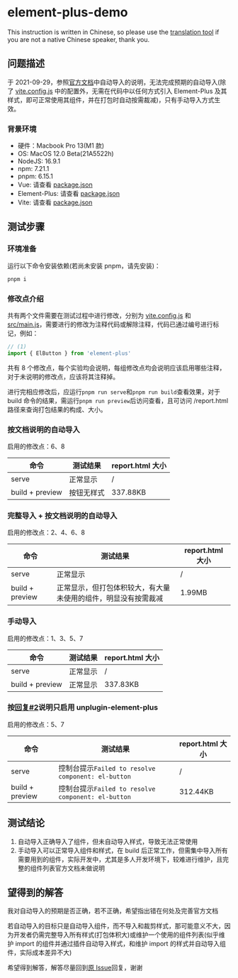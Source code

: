 # element-plus-demo
This instruction is written in Chinese, so please use the [translation tool](https://www.deepl.com) if you are not a native Chinese speaker, thank you.

## 问题描述
于 2021-09-29，参照[官方文档](https://element-plus.gitee.io/zh-CN/guide/quickstart.html#on-demand-import)中自动导入的说明，无法完成预期的自动导入(除了 [vite.config.js](vite.config.js) 中的配置外，无需在代码中以任何方式引入 Element-Plus 及其样式，即可正常使用其组件，并在打包时自动按需裁减)，只有手动导入方式生效。

### 背景环境
* 硬件：Macbook Pro 13(M1 款)
* OS: MacOS 12.0 Beta(21A5522h)
* NodeJS: 16.9.1
* npm: 7.21.1
* pnpm: 6.15.1
* Vue: 请查看 [package.json](package.json)
* Element-Plus: 请查看 [package.json](package.json)
* Vite: 请查看 [package.json](package.json)

## 测试步骤
### 环境准备
运行以下命令安装依赖(若尚未安装 pnpm，请先安装)：

```sh
pnpm i
```

### 修改点介绍
共有两个文件需要在测试过程中进行修改，分别为 [vite.config.js](vite.config.js) 和 [src/main.js](src/main.js)，需要进行的修改为注释代码或解除注释，代码已通过编号进行标记，例如：

```js
// (1)
import { ElButton } from 'element-plus'
```

共有 8 个修改点，每个实验均会说明，每组修改点均会说明应该启用哪些注释，对于未说明的修改点，应该将其注释掉。

进行完相应修改后，应运行`pnpm run serve`和`pnpm run build`查看效果，对于 build 命令的结果，需运行`pnpm run preview`后访问查看，且可访问 /report.html 路径来查询打包结果的构成、大小。

### 按文档说明的自动导入
启用的修改点：6、8

| 命令 | 测试结果 | report.html 大小 |
| ---- | -------- | ---------------- |
| serve | 正常显示 | / |
| build + preview | 按钮无样式 | 337.88KB |

### 完整导入 + 按文档说明的自动导入
启用的修改点：2、4、6、8

| 命令 | 测试结果 | report.html 大小 |
| ---- | -------- | ---------------- |
| serve | 正常显示 | / |
| build + preview | 正常显示，但打包体积较大，有大量未使用的组件，明显没有按需裁减 | 1.99MB |

### 手动导入
启用的修改点：1、3、5、7

| 命令 | 测试结果 | report.html 大小 |
| ---- | -------- | ---------------- |
| serve | 正常显示 | / |
| build + preview | 正常显示 | 337.83KB |

### 按[回复#2](https://github.com/element-plus/element-plus/issues/3737#issuecomment-930170603)说明只启用 unplugin-element-plus
启用的修改点：5、7

| 命令 | 测试结果 | report.html 大小 |
| ---- | -------- | ---------------- |
| serve | 控制台提示`Failed to resolve component: el-button` | / |
| build + preview | 控制台提示`Failed to resolve component: el-button` | 312.44KB |

## 测试结论
1. 自动导入正确导入了组件，但未自动导入样式，导致无法正常使用
2. 手动导入可以正常导入组件和样式，在 build 后正常工作，但需集中导入所有需要用到的组件，实际开发中，尤其是多人开发环境下，较难进行维护，且完整的组件列表官方文档未做说明

## 望得到的解答
我对自动导入的预期是否正确，若不正确，希望指出错在何处及完善官方文档

若自动导入的目标只是自动导入组件，而不导入和裁剪样式，那可能意义不大，因为开发者仍需完整导入所有样式(打包体积大)或维护一个使用的组件列表(似乎维护 import 的组件并通过插件自动导入样式，和维护 import 的样式并自动导入组件，实际成本差异不大)

希望得到解答，解答尽量回到[原 Issue](https://github.com/element-plus/element-plus/issues/3737)回复，谢谢
